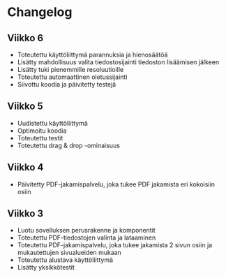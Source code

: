 # Changelog
## Viikko 6
- Toteutettu käyttöliittymä parannuksia ja hienosäätöä
- Lisätty mahdollisuus valita tiedostosijainti tiedoston lisäämisen jälkeen
- Lisätty tuki pienemmille resoluutioille
- Toteutettu automaattinen oletussijainti
- Siivottu koodia ja päivitetty testejä

## Viikko 5
- Uudistettu käyttöliittymä
- Optimoitu koodia
- Toteutettu testit
- Toteutettu drag & drop -ominaisuus

## Viikko 4

- Päivitetty PDF-jakamispalvelu, joka tukee PDF jakamista eri kokoisiin osiin


## Viikko 3

- Luotu sovelluksen perusrakenne ja komponentit
- Toteutettu PDF-tiedostojen valinta ja lataaminen
- Toteutettu PDF-jakamispalvelu, joka tukee jakamista 2 sivun osiin ja mukautettujen sivualueiden mukaan
- Toteutettu alustava käyttöliittymä
- Lisätty yksikkötestit